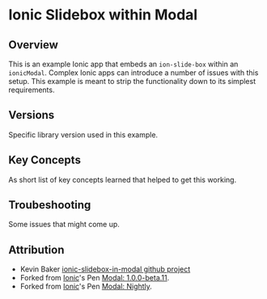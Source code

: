 # Ionic Slidebox within Modal

## Overview

This is an example Ionic app that embeds an `ion-slide-box` within an `ionicModal`. Complex Ionic apps can introduce a number of issues with this setup. This example is meant to strip the functionality down to its simplest requirements.

## Versions

Specific library version used in this example.

## Key Concepts

As short list of key concepts learned that helped to get this working.

## Troubeshooting

Some issues that might come up.

## Attribution

* Kevin Baker [ionic-slidebox-in-modal github project](https://github.com/kevbaker/ionic-slidebox-in-modal)
* Forked from [Ionic](http://codepen.io/ionic/)'s Pen [Modal: 1.0.0-beta.11](http://codepen.io/ionic/pen/gblny/).
* Forked from [Ionic](http://codepen.io/ionic/)'s Pen [Modal: Nightly](http://codepen.io/ionic/pen/gblny/).